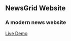 ## NewsGrid Website

### A modern news website

[Live Demo](https://statuesque-donut-4dd2b2.netlify.app/)
